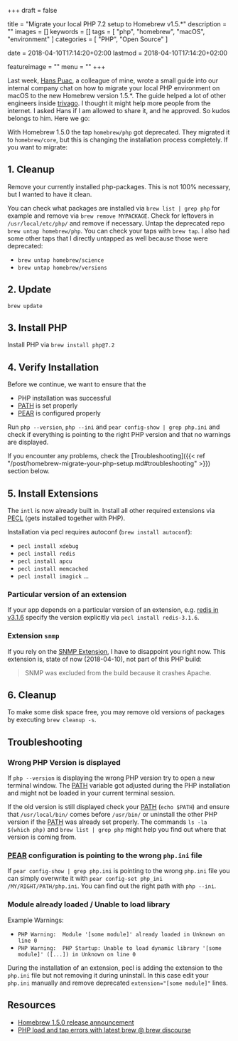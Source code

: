 +++
draft = false

title = "Migrate your local PHP 7.2 setup to Homebrew v1.5.*"
description = ""
images = []
keywords = []
tags = [
    "php",
    "homebrew",
    "macOS",
    "environment"
]
categories = [
    "PHP",
    "Open Source"
]

date = 2018-04-10T17:14:20+02:00
lastmod = 2018-04-10T17:14:20+02:00

featureimage = ""
menu = ""
+++

Last week, [Hans Puac](https://twitter.com/hanspuac), a colleague of mine, wrote a small guide into our internal company
chat on how to migrate your local PHP environment on macOS to the new Homebrew version 1.5.*.
The guide helped a lot of other engineers inside [trivago](https://www.trivago.com/).
I thought it might help more people from the internet.
I asked Hans if I am allowed to share it, and he approved.
So kudos belongs to him.
Here we go:

With Homebrew 1.5.0 the tap `homebrew/php` got deprecated.
They migrated it to `homebrew/core`, but this is changing the installation process completely.
If you want to migrate:

## 1. Cleanup

Remove your currently installed php-packages.
This is not 100% necessary, but I wanted to have it clean.

You can check what packages are installed via `brew list | grep php` for example and remove via `brew remove MYPACKAGE`.
Check for leftovers in `/usr/local/etc/php/` and remove if necessary.
Untap the deprecated repo `brew untap homebrew/php`.
You can check your taps with `brew tap`.
I also had some other taps that I directly untapped as well because those were deprecated:

- `brew untap homebrew/science`
- `brew untap homebrew/versions`

## 2. Update

`brew update`

## 3. Install PHP

Install PHP via `brew install php@7.2`

## 4. Verify Installation

Before we continue, we want to ensure that the

- PHP installation was successful
- [PATH] is set properly
- [PEAR] is configured properly

Run `php --version`, `php --ini` and `pear config-show | grep php.ini` and check if everything is pointing to the right
PHP version and that no warnings are displayed.

If you encounter any problems, check the [Troubleshooting]({{< ref "/post/homebrew-migrate-your-php-setup.md#troubleshooting" >}}) section
below.

## 5. Install Extensions

The `intl` is now already built in.
Install all other required extensions via [PECL][] (gets installed together with PHP).

Installation via pecl requires autoconf (`brew install autoconf`):

- `pecl install xdebug`
- `pecl install redis`
- `pecl install apcu`
- `pecl install memcached`
- `pecl install imagick`
...

### Particular version of an extension

If your app depends on a particular version of an extension, e.g. [redis in v3.1.6](https://pecl.php.net/package/redis)
specify the version explicitly via `pecl install redis-3.1.6`.

### Extension `snmp`

If you rely on the [SNMP Extension](https://www.php.net/manual/en/book.snmp.php), I have to disappoint you right now.
This extension is, state of now (2018-04-10), not part of this PHP build:

> SNMP was excluded from the build because it crashes Apache.

## 6. Cleanup

To make some disk space free, you may remove old versions of packages by executing `brew cleanup -s`.

## Troubleshooting

### Wrong PHP Version is displayed

If `php --version` is displaying the wrong PHP version try to open a new terminal window. The [PATH] variable got
adjusted during the PHP installation and might not be loaded in your current terminal session.

If the old version is still displayed check your [PATH] (`echo $PATH`) and ensure that `/usr/local/bin/` comes before
`/usr/bin/` or uninstall the other PHP version if the [PATH] was already set properly. The commands
`ls -la $(which php)` and `brew list | grep php` might help you find out where that version is coming from.

### [PEAR] configuration is pointing to the wrong `php.ini` file

If `pear config-show | grep php.ini` is pointing to the wrong `php.ini` file you can simply overwrite it with
`pear config-set php_ini /MY/RIGHT/PATH/php.ini`. You can find out the right path with `php --ini`.

### Module already loaded / Unable to load library

Example Warnings:

- `PHP Warning:  Module '[some module]' already loaded in Unknown on line 0`
- `PHP Warning:  PHP Startup: Unable to load dynamic library '[some module]' ([...]) in Unknown on line 0`

During the installation of an extension, pecl is adding the extension to the `php.ini` file but not removing it
during uninstall. In this case edit your `php.ini` manually and remove deprecated `extension="[some module]"` lines.


## Resources

- [Homebrew 1.5.0 release announcement](https://brew.sh/2018/01/19/homebrew-1.5.0/)
- [PHP load and tap errors with latest brew @ brew discourse](https://discourse.brew.sh/t/php-load-and-tap-errors-with-latest-brew/1956/2)

[PATH]: https://en.wikipedia.org/wiki/PATH_(variable)
[PEAR]: https://pear.php.net/
[PECL]: https://pecl.php.net/
